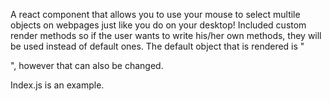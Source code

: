 A react component that allows you to use your mouse to select multile objects on webpages just like you do on your desktop!
Included custom render methods so if the user wants to write his/her own methods, they will be used instead of default ones.
The default object that is rendered is "<div/>", however that can also be changed.

Index.js is an example.
